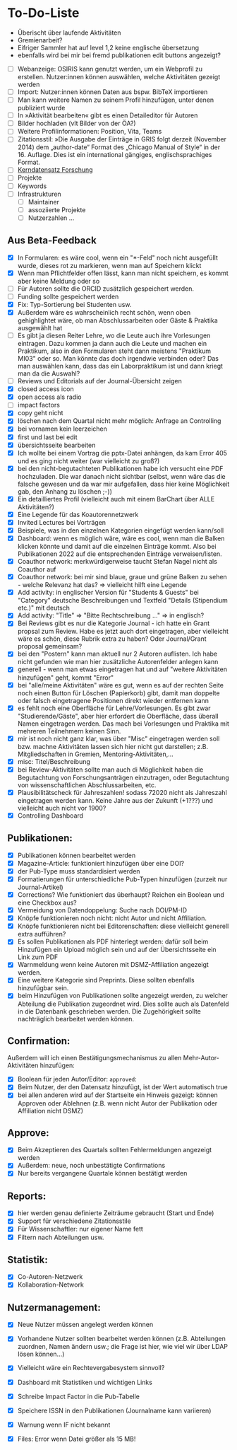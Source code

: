 # To-Do-Liste
- Überischt über laufende Aktivitäten
- Gremienarbeit?
- Eifriger Sammler hat auf level 1,2 keine englische übersetzung
- ebenfalls wird bei mir bei fremd publikationen edit buttons angezeigt? 
- [ ] Webanzeige: OSIRIS kann genutzt werden, um ein Webprofil zu erstellen. Nutzer:innen können auswählen, welche Aktivitäten gezeigt werden
- [ ] Import: Nutzer:innen können Daten aus bspw. BibTeX importieren
- [ ] Man kann weitere Namen zu seinem Profil hinzufügen, unter denen publiziert wurde
- [ ] In »Aktivität bearbeiten« gibt es einen Detaileditor für Autoren
- [ ] Bilder hochladen (vlt Bilder von der ÖA?)
- [ ] Weitere Profilinformationen: Position, Vita, Teams
- [ ] Zitationsstil: »Die Ausgabe der Einträge in GRIS folgt derzeit (November 2014) dem &bdquo;author-date&ldquo; Format des  &bdquo;Chicago Manual of Style&ldquo; in der 16. Auflage. Dies ist ein international gängiges, englischsprachiges  Format. 
- [ ] [Kerndatensatz Forschung](https://kerndatensatz-forschung.de/)
- [ ] Projekte
- [ ] Keywords
- [ ] Infrastrukturen
  - [ ] Maintainer
  - [ ] assoziierte Projekte
  - [ ] Nutzerzahlen …

## Aus Beta-Feedback
- [x] In Formularen: es wäre cool, wenn ein "*-Feld" noch nicht ausgefüllt wurde, dieses rot zu markieren, wenn man auf Speichern klickt
- [x] Wenn man Pflichtfelder offen lässt, kann man nicht speichern, es kommt aber keine Meldung oder so
- [ ] Für Autoren sollte die ORCID zusätzlich gespeichert werden.
- [ ] Funding sollte gespeichert werden
- [x] Fix: Typ-Sortierung bei Studenten usw.
- [x] Außerdem wäre es wahrscheinlich recht schön, wenn oben gehighlightet wäre, ob man Abschlussarbeiten oder Gäste & Praktika ausgewählt hat
- [ ] Es gibt ja diesen Reiter Lehre, wo die Leute auch ihre Vorlesungen eintragen. Dazu kommen ja dann auch die Leute und machen ein Praktikum, also in den Formularen steht dann meistens "Praktikum MI03" oder so. Man könnte das doch irgendwie verbinden oder? Das man auswählen kann, dass das ein Laborpraktikum ist und dann kriegt man da die Auswahl?
- [ ] Reviews und Editorials auf der Journal-Übersicht zeigen
- [x] closed access icon
- [x] open access als radio
- [ ] impact factors
- [x] copy geht nicht
- [x] löschen nach dem Quartal nicht mehr möglich: Anfrage an Controlling
- [x] bei vornamen kein leerzeichen
- [x] first und last bei edit
- [x] übersichtsseite bearbeiten
- [x] Ich wollte bei einem Vortrag die pptx-Datei anhängen, da kam Error 405 und es ging nicht weiter (war vielleicht zu groß?)
- [x] bei den nicht-begutachteten Publikationen habe ich versucht eine PDF hochzuladen. Die war danach nicht sichtbar (selbst, wenn wäre das die falsche gewesen und da war mir aufgefallen, dass hier keine Möglichkeit gab, den Anhang zu löschen ;-))
- [x] Ein detailliertes Profil (vielleicht auch mit einem BarChart über ALLE Aktivitäten?)
- [x] Eine Legende für das Koautorennetzwerk
- [x] Invited Lectures bei Vorträgen
- [x] Beispiele, was in den einzelnen Kategorien eingefügt werden kann/soll
- [x] Dashboard: wenn es möglich wäre, wäre es cool, wenn man die Balken klicken könnte und damit auf die einzelnen Einträge kommt. Also bei Publikationen 2022 auf die entsprechenden Einträge verweisen/listen. 
- [x] Coauthor network: merkwürdigerweise taucht Stefan Nagel nicht als Coauthor auf
- [x] Coauthor network: bei mir sind blaue, graue und grüne Balken zu sehen - welche Relevanz hat das? => vielleicht hilft eine Legende
- [x] Add activity: in englischer Version für "Students & Guests" bei "Category" deutsche Beschreibungen und Textfeld "Details (Stipendium etc.)" mit deutsch
- [x] Add activity: "Title" => "Bitte Rechtschreibung ..." => in englisch?
- [x] Bei Reviews gibt es nur die Kategorie Journal - ich hatte ein Grant propsal zum Review. Habe es jetzt auch dort eingetragen, aber vielleicht wäre es schön, diese Rubrik extra zu haben? Oder Journal/Grant proposal gemeinsam?
- [x] bei den "Postern" kann man aktuell nur 2 Autoren auflisten. Ich habe nicht gefunden wie man hier zusätzliche Autorenfelder anlegen kann
- [x] generell - wenn man etwas eingetragen hat und auf "weitere Aktivitäten hinzufügen" geht, kommt "Error"
- [x] bei "alle/meine Aktivitäten" wäre es gut, wenn es auf der rechten Seite noch einen Button für Löschen (Papierkorb) gibt, damit man doppelte oder falsch eingetragene Positionen direkt wieder entfernen kann
- [x] es fehlt noch eine Oberfläche für Lehre/Vorlesungen. Es gibt zwar "Studierende/Gäste", aber hier erfordert die Oberfläche, dass überall Namen eingetragen werden. Das mach bei Vorlesungen und Praktika mit mehreren Teilnehmern keinen Sinn.
- [x] mir ist noch nicht ganz klar, was über "Misc" eingetragen werden soll bzw. machne Aktivitäten lassen sich hier nicht gut darstellen; z.B. Mitgliedschaften in Gremien, Mentoring-Aktivitäten,... 
- [x] misc: Titel/Beschreibung
- [x] bei Review-Aktivitäten sollte man auch di Möglichkeit haben die Begutachtung von Forschungsanträgen einzutragen, oder Begutachtung von wissenschaftlichen Abschlussarbeiten, etc.
- [x] Plausibilitätscheck für Jahreszahlen! sodass 72020 nicht als Jahreszahl eingetragen werden kann. Keine Jahre aus der Zukunft (+1???) und vielleicht auch nicht vor 1900?
- [x] Controlling Dashboard

## Publikationen:
- [x] Publikationen können bearbeitet werden
- [x] Magazine-Article: funktioniert hinzufügen über eine DOI?
- [x] der Pub-Type muss standardisiert werden
- [x] Formatierungen für unterschiedliche Pub-Typen hinzufügen (zurzeit nur Journal-Artikel)
- [x] Corrections? Wie funktioniert das überhaupt? Reichen ein Boolean und eine Checkbox aus?
- [x] Vermeidung von Datendoppelung: Suche nach DOI/PM-ID
- [x] Knöpfe funktionieren noch nicht: nicht Autor und nicht Affiliation.
- [x] Knöpfe funktionieren nicht bei Editorenschaften: diese vielleicht generell extra aufführen?
- [x] Es sollen Publikationen als PDF hinterlegt werden: dafür soll beim Hinzufügen ein Upload möglich sein und auf der Übersichtsseite ein Link zum PDF
- [x] Warnmeldung wenn keine Autoren mit DSMZ-Affiliation angezeigt werden.
- [x] Eine weitere Kategorie sind Preprints. Diese sollten ebenfalls hinzufügbar sein.
- [x] beim Hinzufügen von Publikationen sollte angezeigt werden, zu welcher Abteilung die Publikation zugeordnet wird. Dies sollte auch als Datenfeld in die Datenbank geschrieben werden. Die Zugehörigkeit sollte nachträglich bearbeitet werden können.

## Confirmation:
Außerdem will ich einen Bestätigungsmechanismus zu allen Mehr-Autor-Aktivitäten hinzufügen:

- [x] Boolean für jeden Autor/Editor: `approved`:
- [x] Beim Nutzer, der den Datensatz hinzufügt, ist der Wert automatisch true
- [x] bei allen anderen wird auf der Startseite ein Hinweis gezeigt: können Approven oder Ablehnen (z.B. wenn nicht Autor der Publikation oder Affiliation nicht DSMZ)

## Approve:
- [x] Beim Akzeptieren des Quartals sollten Fehlermeldungen angezeigt werden
- [x] Außerdem: neue, noch unbestätigte Confirmations
- [x] Nur bereits vergangene Quartale können bestätigt werden

## Reports:
- [x] hier werden genau definierte Zeiträume gebraucht (Start und Ende)
- [x] Support für verschiedene Zitationsstile
- [x] Für Wissenschaftler: nur eigener Name fett
- [x] Filtern nach Abteilungen usw.

## Statistik:
- [x] Co-Autoren-Netzwerk
- [x] Kollaboration-Network

## Nutzermanagement:
- [x] Neue Nutzer müssen angelegt werden können
- [x] Vorhandene Nutzer sollten bearbeitet werden können (z.B. Abteilungen zuordnen, Namen ändern usw.; die Frage ist hier, wie viel wir über LDAP lösen können...)
- [x] Vielleicht wäre ein Rechtevergabesystem sinnvoll?


- [x] Dashboard mit Statistiken und wichtigen Links
- [x] Schreibe Impact Factor in die Pub-Tabelle
- [x] Speichere ISSN in den Publikationen (Journalname kann variieren)
- [x] Warnung wenn IF nicht bekannt
- [x] Files: Error wenn Datei größer als 15 MB!

